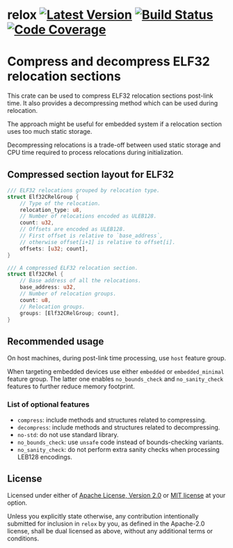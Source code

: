 # relox [![Latest Version]][crates.io] [![Build Status]][travis] [![Code Coverage]][codecov]

[Latest Version]: https://img.shields.io/crates/v/relox.svg
[crates.io]: https://crates.io/crates/relox
[Build Status]: https://api.travis-ci.org/tamaspetz/relox.svg?branch=master
[travis]: https://travis-ci.org/tamaspetz/relox
[Code Coverage]:https://codecov.io/gh/tamaspetz/relox/branch/master/graph/badge.svg?token=4WWCZ8G7C2
[codecov]:https://codecov.io/gh/tamaspetz/relox


# Compress and decompress ELF32 relocation sections

This crate can be used to compress ELF32 relocation sections post-link time.
It also provides a decompressing method which can be used during relocation.

The approach might be useful for embedded system if a relocation section
uses too much static storage.

Decompressing relocations is a trade-off between used static storage and
CPU time required to process relocations during initialization.

## Compressed section layout for ELF32

```rust
/// ELF32 relocations grouped by relocation type.
struct Elf32CRelGroup {
    // Type of the relocation.
    relocation_type: u8,
    // Number of relocations encoded as ULEB128.
    count: u32,
    // Offsets are encoded as ULEB128.
    // First offset is relative to `base_address`,
    // otherwise offset[i+1] is relative to offset[i].
    offsets: [u32; count],
}

/// A compressed ELF32 relocation section.
struct Elf32CRel {
    // Base address of all the relocations.
    base_address: u32,
    // Number of relocation groups.
    count: u8,
    // Relocation groups.
    groups: [Elf32CRelGroup; count],
}
```

## Recommended usage

On host machines, during post-link time processing,
use `host` feature group.

When targeting embedded devices use either `embedded` or `embedded_minimal`
feature group. The latter one enables `no_bounds_check` and
`no_sanity_check` features to further reduce memory footprint.

### List of optional features

* `compress`: include methods and structures related to compressing.
* `decompress`: include methods and structures related to decompressing.
* `no-std`: do not use standard library.
* `no_bounds_check`: use `unsafe` code instead of bounds-checking variants.
* `no_sanity_check`: do not perform extra sanity checks when processing LEB128
  encodings.

## License

Licensed under either of <a href="LICENSE-APACHE">Apache License, Version
2.0</a> or <a href="LICENSE-MIT">MIT license</a> at your option.

Unless you explicitly state otherwise, any contribution intentionally submitted
for inclusion in `relox` by you, as defined in the Apache-2.0 license, shall be
dual licensed as above, without any additional terms or conditions.
